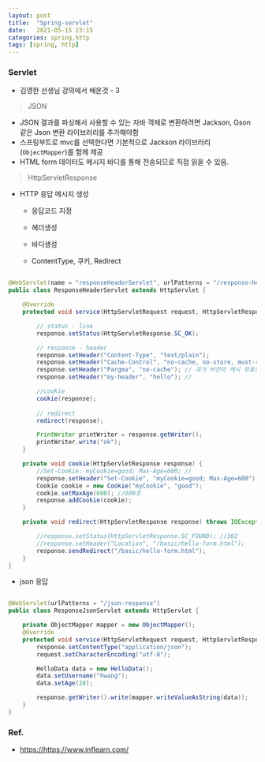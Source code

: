 ```yaml
---
layout: post
title:  "Spring-servlet"
date:   2021-05-15 23:15
categories: spring,http
tags: [spring, http]
---
```

### Servlet

* 김영한 선생님 강의에서 배운것 - 3

> JSON
* JSON 결과를 파싱해서 사용할 수 있는 자바 객체로 변환하려면 Jackson, Gson같은 Json 변환 라이브러리를 추가해야함
* 스프링부트로 mvc를 선택한다면 기본적으로 Jackson 라이브러리(`ObjectMapper`)를 함께 제공
* HTML form 데이터도 메시지 바디를 통해 전송되므로 직접 읽을 수 있음.

> HttpServletResponse

* HTTP 응답 메시지 생성
    - 응답코드 지정

    - 헤더생성

    - 바디생성

    - ContentType, 쿠키, Redirect
    
```java

@WebServlet(name = "responseHeaderServlet", urlPatterns = "/response-header")
public class ResponseHeaderServlet extends HttpServlet {

    @Override
    protected void service(HttpServletRequest request, HttpServletResponse response) throws ServletException, IOException {

        // status - line
        response.setStatus(HttpServletResponse.SC_OK);

        // response - header
        response.setHeader("Content-Type", "text/plain");
        response.setHeader("Cache-Control", "no-cache, no-store, must-revalidate"); // 캐시 완전 무효화
        response.setHeader("Pargma", "no-cache"); // 과거 버전의 캐시 무효화
        response.setHeader("my-header", "hello"); //

        //cookie
        cookie(response);
        
        // redirect
        redirect(response);

        PrintWriter printWriter = response.getWriter();
        printWriter.write("ok");
    }

    private void cookie(HttpServletResponse response) {
        //Set-Cookie: myCookie=good; Max-Age=600; //
        response.setHeader("Set-Cookie", "myCookie=good; Max-Age=600"); 
        Cookie cookie = new Cookie("myCookie", "good"); 
        cookie.setMaxAge(600); //600초
        response.addCookie(cookie); 
    }

    private void redirect(HttpServletResponse response) throws IOException { //Status Code 302

        //response.setStatus(HttpServletResponse.SC_FOUND); //302
        //response.setHeader("Location", "/basic/hello-form.html");
        response.sendRedirect("/basic/hello-form.html");
    }
}

```

* json 응답

```java

@WebServlet(urlPatterns = "/json-response")
public class ResponseJsonServlet extends HttpServlet {

    private ObjectMapper mapper = new ObjectMapper();
    @Override
    protected void service(HttpServletRequest request, HttpServletResponse response) throws ServletException, IOException {
        response.setContentType("application/json");
        request.setCharacterEncoding("utf-8");

        HelloData data = new HelloData();
        data.setUsername("hwang");
        data.setAge(28);

        response.getWriter().write(mapper.writeValueAsString(data));
    }
}

```

### Ref.
* <https://https://www.inflearn.com/>
